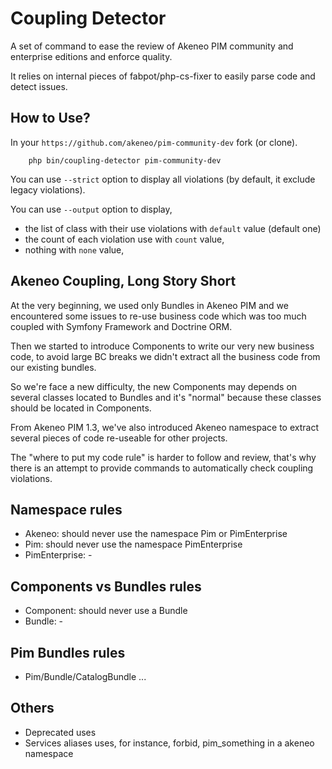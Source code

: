 Coupling Detector
=================

A set of command to ease the review of Akeneo PIM community and enterprise editions and enforce quality. 

It relies on internal pieces of fabpot/php-cs-fixer to easily parse code and detect issues.

How to Use?
-----------

In your `https://github.com/akeneo/pim-community-dev` fork (or clone).

```
    php bin/coupling-detector pim-community-dev
```

You can use `--strict` option to display all violations (by default, it exclude legacy violations).

You can use `--output` option to display,

 - the list of class with their use violations with `default` value (default one)
 - the count of each violation use with `count` value,
 - nothing with `none` value,

Akeneo Coupling, Long Story Short
---------------------------------

At the very beginning, we used only Bundles in Akeneo PIM and we encountered some issues to re-use business code which was too much coupled with Symfony Framework and Doctrine ORM.

Then we started to introduce Components to write our very new business code, to avoid large BC breaks we didn't extract all the business code from our existing bundles.

So we're face a new difficulty, the new Components may depends on several classes located to Bundles and it's "normal" because these classes should be located in Components.

From Akeneo PIM 1.3, we've also introduced Akeneo namespace to extract several pieces of code re-useable for other projects.

The "where to put my code rule" is harder to follow and review, that's why there is an attempt to provide commands to automatically check coupling violations.

Namespace rules
---------------

 - Akeneo: should never use the namespace Pim or PimEnterprise
 - Pim: should never use the namespace PimEnterprise
 - PimEnterprise: -

Components vs Bundles rules
---------------------------

 - Component: should never use a Bundle
 - Bundle: -

Pim Bundles rules
-----------------

 - Pim/Bundle/CatalogBundle ...

Others
------

 - Deprecated uses
 - Services aliases uses, for instance, forbid, pim_something in a akeneo namespace
